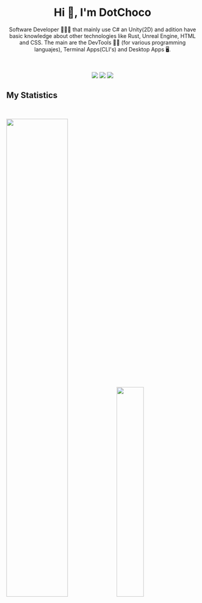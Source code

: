 <h1 align="center">
  <b>Hi 👋, I'm DotChoco</b>
</h1>
<p align="center">
Software Developer 🧑🏽‍💻 that mainly use C# an Unity(2D) and adition have basic knowledge about other technologies like Rust, Unreal Engine, HTML and CSS. 
The main are the DevTools 🧑‍💻 (for various programming languajes), Terminal Apps(CLI's) and Desktop Apps 🖥️.
</p>
<br>

<p>
<div align="center">
  <img src="https://img.shields.io/badge/-CSharp-7751BA?style=for-the-badge&logo=csharp&logoColor=CEB2FF&labelColor=1F1F1F">
  <img src="https://img.shields.io/badge/-Rust-D11B21?style=for-the-badge&logo=rust&logoColor=FF474D&labelColor=282828">
  <img src="https://img.shields.io/badge/-Unity-757575?style=for-the-badge&logo=unity&logoColor=E6E6E6&labelColor=1F1F1F">
</div>
</p>


## My Statistics

<br/>
<p align="left">
  <img width="56.6%" src="https://github-readme-stats.vercel.app/api?username=DotChoco&theme=dark&show_icons=true&hide=stars&ring_color=B7B5FF&rank_icon=github" />
  <img width="37.5%" src="https://github-readme-stats.vercel.app/api/top-langs/?username=DotChoco&layout=compact&theme=dark" />
  </a>
</p>
<br>

